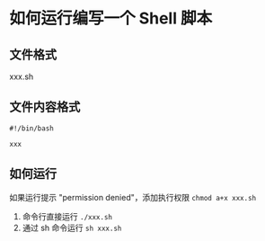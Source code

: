 # 如何运行编写一个 Shell 脚本

## 文件格式
xxx.sh

## 文件内容格式
```shell
#!/bin/bash

xxx
```

## 如何运行
如果运行提示 "permission denied"，添加执行权限 `chmod a+x xxx.sh`

1. 命令行直接运行 `./xxx.sh`
2. 通过 sh 命令运行 `sh xxx.sh`
